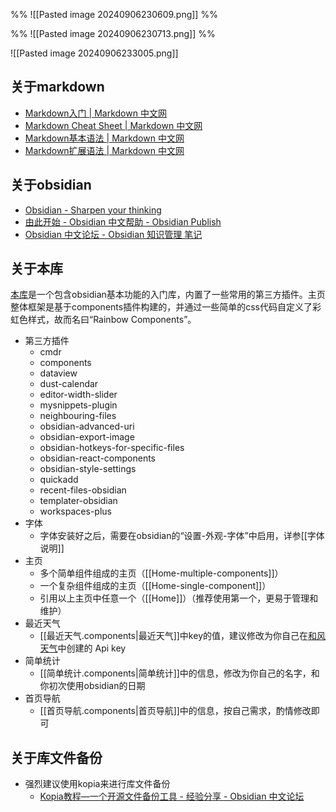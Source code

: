 %% ![[Pasted image 20240906230609.png]] %%

%% ![[Pasted image 20240906230713.png]] %%

![[Pasted image 20240906233005.png]]

## 关于markdown
- [Markdown入门 | Markdown 中文网](https://markdown.p2hp.com/getting-started/)
- [Markdown Cheat Sheet | Markdown 中文网](https://markdown.p2hp.com/cheat-sheet/)
- [Markdown基本语法 | Markdown 中文网](https://markdown.p2hp.com/basic-syntax/)
- [Markdown扩展语法 | Markdown 中文网](https://markdown.p2hp.com/extended-syntax/)

## 关于obsidian
- [Obsidian - Sharpen your thinking](https://obsidian.md/)
- [由此开始 - Obsidian 中文帮助 - Obsidian Publish](https://publish.obsidian.md/help-zh/%E7%94%B1%E6%AD%A4%E5%BC%80%E5%A7%8B)
- [Obsidian 中文论坛 - Obsidian 知识管理 笔记](https://forum-zh.obsidian.md/)


## 关于本库
[本库](https://github.com/TracingOrigins/obsidian-rainbow-components-vault)是一个包含obsidian基本功能的入门库，内置了一些常用的第三方插件。主页整体框架是基于components插件构建的，并通过一些简单的css代码自定义了彩虹色样式，故而名曰“Rainbow Components”。

- 第三方插件
    - cmdr
    - components
    - dataview
    - dust-calendar
    - editor-width-slider
    - mysnippets-plugin
    - neighbouring-files
    - obsidian-advanced-uri
    - obsidian-export-image
    - obsidian-hotkeys-for-specific-files
    - obsidian-react-components
    - obsidian-style-settings
    - quickadd
    - recent-files-obsidian
    - templater-obsidian
    - workspaces-plus
- 字体
    - 字体安装好之后，需要在obsidian的“设置-外观-字体”中启用，详参[[字体说明]]
- 主页
    - 多个简单组件组成的主页（[[Home-multiple-components]]）
    - 一个复杂组件组成的主页（[[Home-single-component]]）
    - 引用以上主页中任意一个（[[Home]]）（推荐使用第一个，更易于管理和维护）
- 最近天气
    - [[最近天气.components|最近天气]]中key的值，建议修改为你自己在[和风天气](https://dev.qweather.com/docs/configuration/project-and-key/)中创建的 Api key
- 简单统计
    - [[简单统计.components|简单统计]]中的信息，修改为你自己的名字，和你初次使用obsidian的日期
- 首页导航
    - [[首页导航.components|首页导航]]中的信息，按自己需求，酌情修改即可

## 关于库文件备份
- 强烈建议使用kopia来进行库文件备份
    - [Kopia教程—一个开源文件备份工具 - 经验分享 - Obsidian 中文论坛](https://forum-zh.obsidian.md/t/topic/3944)
